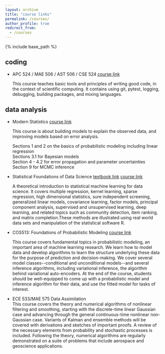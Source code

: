 ```yaml
---
layout: archive
title: "course links"
permalink: /courses/
author_profile: true
redirect_from:
  - /courses
---
```


{% include base_path %}

coding
----

* APC 524 / MAE 506 / AST 506 / CSE 524
[course link](https://henryiii.github.io/se-for-sci/content/intro.html)

  This course teaches basic tools and principles of writing good code, in the context of scientific computing. It contains using git, pytest, logging, debugging, building packages, and mixing languages. 

data analysis
-----

* Modern Statistics
[course link](https://sml505.pmelchior.net/Introduction.html)

  This course is about building models to explain the observed data, and improving models based on error analysis. 

  Sections 1 and 2 on the basics of probabilistic modeling including linear regression     
  Sections 3.1 for Bayesian models       
  Section 4 - 4.2 for error propagation and parameter uncertainties           
  Section 9 for MCMC inference        

* Statistical Foundations of Data Science
[textbook link](https://fan.princeton.edu/sites/g/files/toruqf5476/files/documents/chapters1-3.pdf)
[course link](http://fan.princeton.edu/525.html)

  A theoretical introduction to statistical machine learning for data science. It covers multiple regression, kernel learning, sparse regression, high dimensional statistics, sure independent screening, generalized linear models, covariance learning, factor models, principal component analysis, supervised and unsupervised learning, deep learning, and related topics such as community detection, item ranking, and matrix completion.These methods are illustrated using real world data sets and manipulation of the statistical software R.

* COS513: Foundations of Probabilistic Modeling
  [course link](https://www.cs.princeton.edu/courses/archive/fall10/cos513/#sec-1)
  
  This course covers fundamental topics in probabilistic modeling, an important area of machine learning research. We learn how to model data and develop algorithms to learn the structure underlying these data for the purpose of prediction and decision-making. We cover several model classes--conditional and unconditional models--and several inference algorithms, including variational inference, the algorithm behind variational auto-encoders. At the end of the course, students should be well-equipped to come up with a probabilistic model and inference algorithm for their data, and use the fitted model for tasks of interest.

* ECE 533/MAE 575 Data Assimilation        
  This course covers the theory and numerical algorithms of nonlinear filtering and smoothing, starting with the discrete-time linear Gaussian case and advancing through the general continuous-time nonlinear non-Gaussian case. Variants of Kalman and ensemble methods will be covered with derivations and sketches of important proofs. A review of the necessary elements from probability and stochastic processes is included. Following the theory, numerical algorithms are regularly demonstrated on a suite of problems that include aerospace and geoscience applications.
